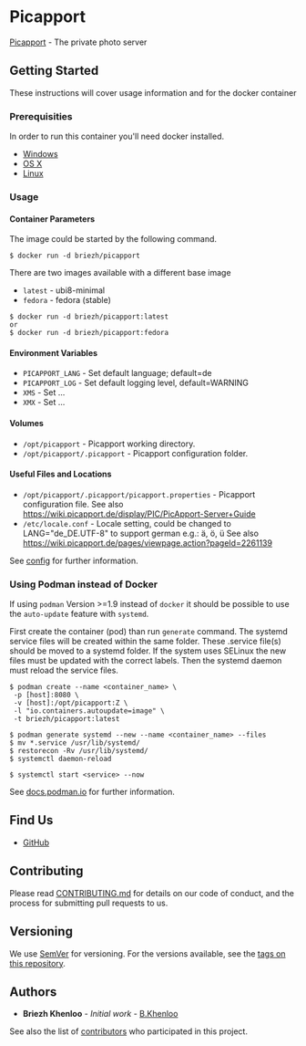 # Picapport

[Picapport](https://www.picapport.de/de/index.php) - The private photo server

## Getting Started

These instructions will cover usage information and for the docker container 

### Prerequisities

In order to run this container you'll need docker installed.

* [Windows](https://docs.docker.com/windows/started)
* [OS X](https://docs.docker.com/mac/started/)
* [Linux](https://docs.docker.com/linux/started/)

### Usage

#### Container Parameters

The image could be started by the following command.  

```shell
$ docker run -d briezh/picapport
```

There are two images available with a different base image
* `latest` - ubi8-minimal
* `fedora` - fedora (stable)

```shell
$ docker run -d briezh/picapport:latest
or
$ docker run -d briezh/picapport:fedora
```

#### Environment Variables

* `PICAPPORT_LANG` - Set default language; default=de
* `PICAPPORT_LOG` - Set default logging level, default=WARNING
* `XMS` - Set ...
* `XMX` - Set ...

#### Volumes

* `/opt/picapport` - Picapport working directory.
* `/opt/picapport/.picapport` - Picapport configuration folder.

#### Useful Files and Locations

* `/opt/picapport/.picapport/picapport.properties` - Picapport configuration file. See also https://wiki.picapport.de/display/PIC/PicApport-Server+Guide
* `/etc/locale.conf` - Locale setting, could be changed to LANG="de_DE.UTF-8" to support german e.g.: ä, ö, ü See also https://wiki.picapport.de/pages/viewpage.action?pageId=2261139

See [config](https://wiki.picapport.de/display/PIC/PicApport-Server+Guide) for further information.

### Using Podman instead of Docker

If using `podman` Version >=1.9 instead of `docker` it should be possible to use the `auto-update` feature with `systemd`.

First create the container (pod) than run `generate` command. The systemd service files will be created within the same folder.
These .service file(s) should be moved to a systemd folder. 
If the system uses SELinux the new files must be updated with the correct labels. 
Then the systemd daemon must reload the service files.

```shell
$ podman create --name <container_name> \
 -p [host]:8080 \
 -v [host]:/opt/picapport:Z \
 -l "io.containers.autoupdate=image" \
 -t briezh/picapport:latest

$ podman generate systemd --new --name <container_name> --files
$ mv *.service /usr/lib/systemd/
$ restorecon -Rv /usr/lib/systemd/
$ systemctl daemon-reload

$ systemctl start <service> --now
```

See [docs.podman.io](http://docs.podman.io/en/latest/markdown/podman-generate-systemd.1.html) for further information.

## Find Us

* [GitHub](https://github.com/BKhenloo/holdingnuts_server)

## Contributing

Please read [CONTRIBUTING.md](CONTRIBUTING.md) for details on our code of conduct, and the process for submitting pull requests to us.

## Versioning

We use [SemVer](http://semver.org/) for versioning. For the versions available, see the 
[tags on this repository](https://github.com/BKhenloo/holdingnuts_server/tags). 

## Authors

* **Briezh Khenloo** - *Initial work* - [B.Khenloo](https://github.com/BKhenloo)

See also the list of [contributors](https://github.com/BKhenloo/holdingnuts_server/contributors) who 
participated in this project.

